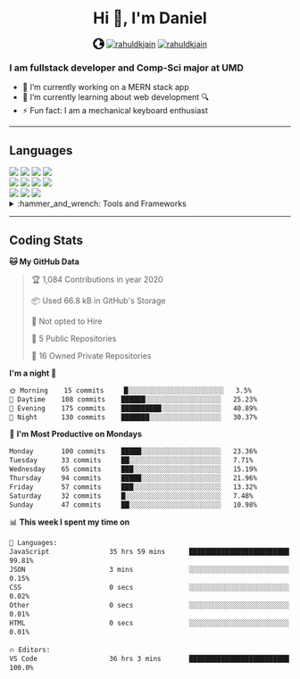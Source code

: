 <h1 align="center">Hi 👋, I'm Daniel</h1>
<p align="center">
<a href=https://drowe.dev target="blank"><img align="center" src=https://raw.githubusercontent.com/iconic/open-iconic/master/svg/globe.svg alt="rahuldkjain" height="20" width="20" /></a>
<a href=https://linkedin.com/in/rahuldkjain target="blank"><img align="center" src=https://cdn.jsdelivr.net/npm/simple-icons@3.0.1/icons/linkedin.svg alt="rahuldkjain" height="20" width="20" /></a>
<a href=https://instagram.com/drowes target="blank"><img align="center" src=https://cdn.jsdelivr.net/npm/simple-icons@3.0.1/icons/instagram.svg alt="rahuldkjain" height="20" width="20" /></a>
</p>

### I am fullstack developer and Comp-Sci major at UMD

- 🔭 I’m currently working on a MERN stack app
- 🌱 I’m currently learning about web development 🔍
- ⚡ Fun fact: I am a mechanical keyboard enthusiast

---

## Languages

<div>
<img src="https://img.shields.io/badge/javascript%20-%23323330.svg?&style=for-the-badge&logo=javascript&logoColor=%23F7DF1E"/>
<img src="https://img.shields.io/badge/typescript%20-%23007ACC.svg?&style=for-the-badge&logo=typescript&logoColor=white"/>
<img src="https://img.shields.io/badge/html5%20-%23E34F26.svg?&style=for-the-badge&logo=html5&logoColor=white"/>
<img src="https://img.shields.io/badge/css3%20-%231572B6.svg?&style=for-the-badge&logo=css3&logoColor=white"/>
<br>
<img src="https://img.shields.io/badge/python%20-%2314354C.svg?&style=for-the-badge&logo=python&logoColor=white"/>
<img src="https://img.shields.io/badge/java-%23ED8B00.svg?&style=for-the-badge&logo=java&logoColor=white"/>
<img src="https://img.shields.io/badge/ruby-%23CC342D.svg?&style=for-the-badge&logo=ruby&logoColor=white"/>
<img src="https://img.shields.io/badge/go-%2300ADD8.svg?&style=for-the-badge&logo=go&logoColor=white"/>
<br>
<img src="https://img.shields.io/badge/c%20-%2300599C.svg?&style=for-the-badge&logo=c&logoColor=white"/>
<img src="https://img.shields.io/badge/c++%20-%2300599C.svg?&style=for-the-badge&logo=c%2B%2B&ogoColor=white"/>
<img src="https://img.shields.io/badge/ocaml%20-%23EC6813.svg?&style=for-the-badge&logo=ocaml&logoColor=white"/>
</div>

<details>
    <summary>:hammer_and_wrench: Tools and Frameworks</summary>

### Frameworks

<img src="https://img.shields.io/badge/react%20-%2320232a.svg?&style=for-the-badge&logo=react&logoColor=%2361DAFB"/>
<img src="https://img.shields.io/badge/angular%20-%23DD0031.svg?&style=for-the-badge&logo=angular&logoColor=white"/>
<img src="https://img.shields.io/badge/express.js%20-%23404d59.svg?&style=for-the-badge"/>
<br>
<img src="https://img.shields.io/badge/gatsby%20-%23663399.svg?&style=for-the-badge&logo=gatsby&logoColor=white"/>
<img src="https://img.shields.io/badge/material%20ui%20-%230081CB.svg?&style=for-the-badge&logo=material-ui&logoColor=white"/>
<img src="https://img.shields.io/badge/bootstrap%20-%23563D7C.svg?&style=for-the-badge&logo=bootstrap&logoColor=white"/>

### Databases

<img src ="https://img.shields.io/badge/MongoDB-%234ea94b.svg?&style=for-the-badge&logo=mongodb&logoColor=white"/>
<img src="https://img.shields.io/badge/mysql%20-%234479A1.svg?&style=for-the-badge&logo=mysql&logoColor=white"/>

### Deployment

<img src="https://img.shields.io/badge/heroku%20-%23430098.svg?&style=for-the-badge&logo=heroku&logoColor=white"/>
<img src="https://img.shields.io/badge/AWS%20-%23FF9900.svg?&style=for-the-badge&logo=amazon-aws&logoColor=white"/>
<img src="https://img.shields.io/badge/firebase%20-%23FFCA28.svg?&style=for-the-badge&logo=firebase&logoColor=white"/>

### Others

<img src="https://img.shields.io/badge/vscode%20-%23007ACC.svg?&style=for-the-badge&logo=visual%20studio%20code&logoColor=white"/>
<img src="https://img.shields.io/badge/git%20-%23F05033.svg?&style=for-the-badge&logo=git&logoColor=white"/>
<img src="https://img.shields.io/badge/nginx%20-%23009639.svg?&style=for-the-badge&logo=nginx&logoColor=white"/>

</details>

---

## Coding Stats

<!-- [![DanRowe1's github stats](https://github-readme-stats.danrowe1.vercel.app/api?username=DanRowe1&count_private=true&show_icons=true)](https://github.com/anuraghazra/github-readme-stats) -->

<!--START_SECTION:waka-->

**🐱 My GitHub Data**

> 🏆 1,084 Contributions in year 2020
>
> 📦 Used 66.8 kB in GitHub's Storage
>
> 🚫 Not opted to Hire
>
> 📜 5 Public Repositories
>
> 🔑 16 Owned Private Repositories

**I'm a night 🦉**

```text
🌞 Morning    15 commits     █░░░░░░░░░░░░░░░░░░░░░░░░   3.5%
🌆 Daytime    108 commits    ██████░░░░░░░░░░░░░░░░░░░   25.23%
🌃 Evening    175 commits    ██████████░░░░░░░░░░░░░░░   40.89%
🌙 Night      130 commits    ███████░░░░░░░░░░░░░░░░░░   30.37%

```

📅 **I'm Most Productive on Mondays**

```text
Monday       100 commits    █████░░░░░░░░░░░░░░░░░░░░   23.36%
Tuesday      33 commits     ██░░░░░░░░░░░░░░░░░░░░░░░   7.71%
Wednesday    65 commits     ███░░░░░░░░░░░░░░░░░░░░░░   15.19%
Thursday     94 commits     █████░░░░░░░░░░░░░░░░░░░░   21.96%
Friday       57 commits     ███░░░░░░░░░░░░░░░░░░░░░░   13.32%
Saturday     32 commits     █░░░░░░░░░░░░░░░░░░░░░░░░   7.48%
Sunday       47 commits     ██░░░░░░░░░░░░░░░░░░░░░░░   10.98%

```

📊 **This week I spent my time on**

```text
💬 Languages:
JavaScript               35 hrs 59 mins      █████████████████████████   99.81%
JSON                     3 mins              ░░░░░░░░░░░░░░░░░░░░░░░░░   0.15%
CSS                      0 secs              ░░░░░░░░░░░░░░░░░░░░░░░░░   0.02%
Other                    0 secs              ░░░░░░░░░░░░░░░░░░░░░░░░░   0.01%
HTML                     0 secs              ░░░░░░░░░░░░░░░░░░░░░░░░░   0.01%

🔥 Editors:
VS Code                  36 hrs 3 mins       █████████████████████████   100.0%

```

<!--END_SECTION:waka-->
